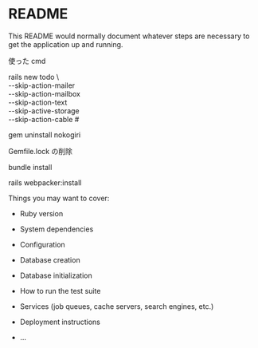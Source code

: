 # README

This README would normally document whatever steps are necessary to get the
application up and running.

使った cmd

rails new todo \  
--skip-action-mailer \
--skip-action-mailbox \
--skip-action-text \
--skip-active-storage \
--skip-action-cable #

gem uninstall nokogiri

Gemfile.lock の削除

bundle install

rails webpacker:install

Things you may want to cover:

- Ruby version

- System dependencies

- Configuration

- Database creation

- Database initialization

- How to run the test suite

- Services (job queues, cache servers, search engines, etc.)

- Deployment instructions

- ...
